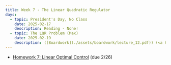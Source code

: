 ```yaml
---
title: Week 7 - The Linear Quadratic Regulator
days:
  - topic: President's Day, No Class
    date: 2025-02-17
    description: Reading - None!
  - topic: The LQR Problem (Max)
    date: 2025-02-19
    description: ([Boardwork](./assets/boardwork/lecture_12.pdf)) (<a href="https://www.youtube.com/watch?v=ay5zYwKUplg&list=PLU2v_5UVjn7d6-pFEjqvXhI0fE83DfncU&index=16">Video</a>) <br /> Reading - LN 5.3
---
```


- [Homework 7: Linear Optimal Control](./assets/hw/CDS_131_Homework_7.pdf) (due 2/26)


<a id="Week8"></a>
